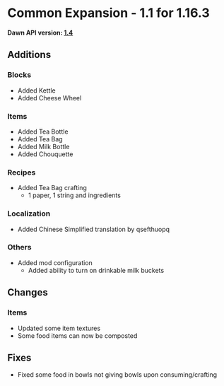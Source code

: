 # Common Expansion - 1.1 for 1.16.3
**Dawn API version: [1.4](https://www.curseforge.com/minecraft/mc-mods/dawn/files/3088572)**

## **Additions**
### **Blocks**
+ Added Kettle
+ Added Cheese Wheel

### **Items**
+ Added Tea Bottle
+ Added Tea Bag
+ Added Milk Bottle
+ Added Chouquette

### **Recipes**
+ Added Tea Bag crafting
  + 1 paper, 1 string and ingredients
  
### **Localization**
+ Added Chinese Simplified translation by qsefthuopq
  
### **Others**
+ Added mod configuration
  + Added ability to turn on drinkable milk buckets

## **Changes**
### **Items**
+ Updated some item textures
+ Some food items can now be composted

## **Fixes**
+ Fixed some food in bowls not giving bowls upon consuming/crafting